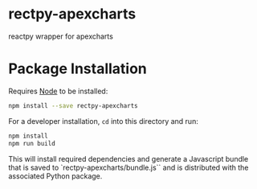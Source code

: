 # rectpy-apexcharts

reactpy wrapper for apexcharts

# Package Installation

Requires [Node](https://nodejs.org/en/) to be installed:

```bash
npm install --save rectpy-apexcharts
```

For a developer installation, `cd` into this directory and run:

```bash
npm install
npm run build
```

This will install required dependencies and generate a Javascript bundle that is saved
to `rectpy-apexcharts/bundle.js`` and is distributed with the
associated Python package.
